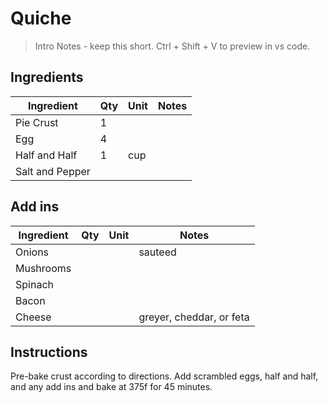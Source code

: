 # Quiche


> Intro Notes - keep this short. Ctrl + Shift + V to preview in vs code.

## Ingredients

| Ingredient          | Qty    | Unit  | Notes                                                                                 |
|---------------------|--------|-------|---------------------------------------------------------------------------------------|
| Pie Crust           | 1      |       |                                                                                       |
| Egg                 | 4      |       |                                                                                       |
| Half and Half       | 1      | cup   |                                                                                       |
| Salt and Pepper     |        |       |                                                                                       |


## Add ins

| Ingredient          | Qty    | Unit  | Notes                                                                                 |
|---------------------|--------|-------|---------------------------------------------------------------------------------------|
| Onions              |        |       | sauteed                                                                               |
| Mushrooms           |        |       |                                                                                       |
| Spinach             |        |       |                                                                                       |
| Bacon               |        |       |                                                                                       |
| Cheese              |        |       | greyer, cheddar, or feta                                                              |

## Instructions

Pre-bake crust according to directions. Add scrambled eggs, half and half, and any add ins and bake at 375f for 45 minutes.